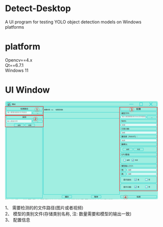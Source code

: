 # Detect-Desktop
A UI program for testing YOLO object detection models on Windows platforms

# platform
Opencv==4.x  
Qt==6.7.1  
Windows 11  

# UI Window
![image](/imgs/main.png)

1、 需要检测的的文件路径(图片或者视频)  
2、 模型的类别文件(存储类别名称, 注: 数量需要和模型的输出一致)  
3、 配置信息  
